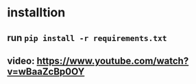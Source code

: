 # installtion

## run `pip install -r requirements.txt`

## video: https://www.youtube.com/watch?v=wBaaZcBp0OY